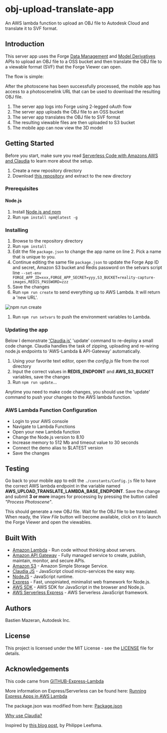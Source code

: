 # obj-upload-translate-app
An AWS lambda function to upload an OBJ file to Autodesk Cloud and translate it to SVF format.

## Introduction

This server app uses the Forge [Data Management](https://developer.autodesk.com/en/docs/data/v2/overview/) and [Model Derivatives](https://developer.autodesk.com/en/docs/model-derivative/v2/overview/) APIs to upload an OBJ file to a OSS bucket and then translate the OBJ file to a viewable format (SVF) that the Forge Viewer can open. 

The flow is simple:

After the photoscene has been successfully processed, the mobile app has access to a photoscenelink URL that can be used to download the resulting OBJ file.

1. The server app logs into Forge using 2-legged oAuth flow
1. The server app uploads the OBJ file to an OSS bucket
1. The server app translates the OBJ file to SVF format
1. The resulting viewable files are then uploaded to S3 bucket
1. The mobile app can now view the 3D model

## Getting Started

Before you start, make sure you read [Serverless Code with Amazons AWS and Claudia](https://vincetocco.com/serverless-code/) to learn more about the setup.

1. Create a new repository directory
1. Download [this repository](https://github.com/mazerab/obj-upload-translate-app/archive/master.zip) and extract to the new directory

### Prerequisites

#### Node.js

1. Install [Node.js and npm](https://www.npmjs.com/get-npm)
1. Run `npm install npm@latest -g`

### Installing

1. Browse to the repository directory
1. Run `npm install`
1. Edit the file `package.json` to change the app name on line 2. Pick a name that is unique to you.
1. Continue editing the same file `package.json` to update the Forge App ID and secret, Amazon S3 bucket and Redis password on the setvars script line  `--set-env FORGE_APP_ID=xxx,FORGE_APP_SECRET=yyy,S3_BUCKET=reality-capture-images,REDIS_PASSWORD=zzz`
1. Save the changes
1. Run `npm run create` to send everything up to AWS Lambda. It will return a 'new URL'.

![npm run create](/www/assets/npm-run-create.png)
1. Run `npm run setvars` to push the environment variables to Lambda.

### Updating the app

Below I demonstrate ['Claudia.js'](https://claudiajs.com/tutorials/serverless-express.html) 'update' command to re-deploy a small code change. Claudia handles the task of zipping, uploading and re-wiring node.js endpoints to 'AWS-Lambda & API-Gateway' automatically. 

1. Using your favorite text editor, open the *config.js* file from the root directory
1. Input the correct values in **REDIS_ENDPOINT** and **AWS_S3_BUCKET** variables, save the changes
1. Run `npm run update`...

Anytime you need to make code changes, you should use the 'update' command to push your changes to the AWS lambda function. 

### AWS Lambda Function Configuration

* Login to your AWS console
* Navigate to Lambda Functions
* Open your new Lambda function
* Change the Node.js version to 8.10
* Increase memory to 512 Mb and timeout value to 30 seconds
* Connect the demo alias to $LATEST version
* Save the changes

## Testing

Go back to your mobile app to edit the `./constants/Config.js` file to have the correct AWS lambda endpoint in the variable named **AWS_UPLOAD_TRANSLATE_LAMBDA_BASE_ENDPOINT**. Save the change and submit **3 or more** images for processing by pressing the button called *"Process Photoscene"*.

This should generate a new OBJ file. Wait for the OBJ file to be translated. When ready, the *View File* button will become available, click on it to launch the Forge Viewer and open the viewables. 

## Built With
* [Amazon Lambda](https://aws.amazon.com/lambda/) - Run code without thinking about servers.
* [Amazon API Gateway](https://aws.amazon.com/api-gateway) - Fully managed service to create, publish, maintain, monitor, and secure APIs.
* [Amazon S3](https://aws.amazon.com/s3) - Amazon Simple Storage Service.
* [Claudia JS](https://claudiajs.com/) - JavaScript cloud micro-services the easy way.
* [NodeJS](https://nodejs.org/en/) - JavaScript runtime.
* [Express](http://expressjs.com/) - Fast, unopiniated, minimalist web framework for Node.js.
* [AWS SDK](https://github.com/aws/aws-sdk-js) - AWS SDK for JavaScript in the browser and Node.js.
* [AWS Serverless Express](https://github.com/awslabs/aws-serverless-express) - AWS Serverless JavaScript framework.

## Authors

Bastien Mazeran, Autodesk Inc.

## License

This project is licensed under the MIT License - see the [LICENSE](LICENSE) file for details. 

## Acknowledgements

This code came from [GITHUB-Express-Lambda](https://github.com/claudiajs/example-projects/tree/master/express-app-lambda)

More information on Express/Serverless can be found here:
[Running Express Apps in AWS Lambda](https://claudiajs.com/tutorials/serverless-express.html)  

The package.json was modified from here: [Package.json](
https://vincetocco.com/serverless-code/)

[Why use Claudia?](https://github.com/claudiajs/claudia/blob/master/FAQ.md)

Inspired by [this blog post](https://forge.autodesk.com/blog/running-forge-viewer-aws-lambda-server-and-api-gateway), by Philippe Leefsma.
